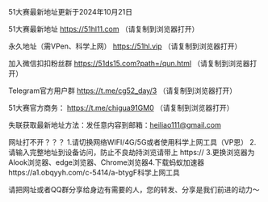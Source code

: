 51大赛最新地址更新于2024年10月21日

51大赛最新地址 https://51hl11.com  （请复制到浏览器打开）

永久地址（需VPen、科学上网） https://51hl.vip （请复制到浏览器打开）

加入微信扣扣粉丝群 https://51ds15.com?path=/qun.html （请复制到浏览器打开）

Telegram官方用户群 https://t.me/cg52_day/3 （请复制到浏览器打开）

51大赛官方商务： https://t.me/chigua91GM0 （请复制到浏览器打开）

失联获取最新地址方法：发任意内容到邮箱：heiliao111@gmail.com

网址打不开？？？ 1.请切换网络WIFI/4G/5G或者使用科学上网工具（VP恩） 2.请输入完整地址到设备访问，防止不良劫持浏览请带上 https:// 3.更换浏览器为Alook浏览器、edge浏览器、Chrome浏览器4.下载蚂蚁加速器https://a1.obqyyh.com/c-5414/a-btygF科学上网工具

请把网址或者QQ群分享给身边有需要的人，您的转发、分享是我们前进的动力～

